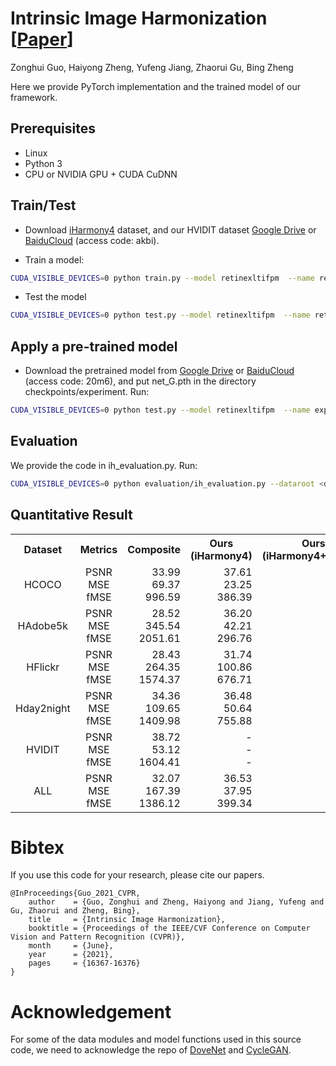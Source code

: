 <base target="_blank"/>


# Intrinsic Image Harmonization **[[Paper](https://openaccess.thecvf.com/content/CVPR2021/papers/Guo_Intrinsic_Image_Harmonization_CVPR_2021_paper.pdf)]**<br>
Zonghui Guo, Haiyong Zheng, Yufeng Jiang, Zhaorui Gu, Bing Zheng<br>


Here we provide PyTorch implementation and the trained model of our framework.

## Prerequisites

- Linux
- Python 3
- CPU or NVIDIA GPU + CUDA CuDNN

## Train/Test
- Download [iHarmony4](https://github.com/bcmi/Image-Harmonization-Dataset-iHarmony4) dataset, and our HVIDIT dataset [Google Drive](https://drive.google.com/file/d/1-pa_9BNgIkuR0j1gcCxh8GI3XSWZN0e7/view?usp=sharing) or [BaiduCloud](https://pan.baidu.com/s/1DR600XJFhm8lqfHZ6mOU_A) (access code: akbi).

- Train a model:
```bash
CUDA_VISIBLE_DEVICES=0 python train.py --model retinexltifpm  --name retinexltifpm_allihd  --dataset_root <dataset_dir> --dataset_name IHD --batch_size xx --init_port xxxx
```
- Test the model
```bash
CUDA_VISIBLE_DEVICES=0 python test.py --model retinexltifpm  --name retinexltifpm_allihd  --dataset_root <dataset_dir> --dataset_name IHD --batch_size xx --init_port xxxx
```

## Apply a pre-trained model
- Download the pretrained model from [Google Drive](https://drive.google.com/drive/folders/1JyAzPDJkvYpeP6IpoD1kMuKMTWnOIDFu?usp=sharing) or [BaiduCloud](https://pan.baidu.com/s/1xlVIBuTcfdPOsTRNQWTRsQ) (access code: 20m6), and put net_G.pth in the directory checkpoints/experiment. Run:
```bash
CUDA_VISIBLE_DEVICES=0 python test.py --model retinexltifpm  --name experiment  --dataset_root <dataset_dir> --dataset_name IHD --batch_size xx --init_port xxxx
```
## Evaluation
We provide the code in ih_evaluation.py. Run:
```bash
CUDA_VISIBLE_DEVICES=0 python evaluation/ih_evaluation.py --dataroot <dataset_dir> --result_root  results/experiment/test_latest/images/ --evaluation_type our --dataset_name ALL
```
## Quantitative Result

<table class="tg">
  <tr>
    <th class="tg-0pky" align="center">Dataset</th>
    <th class="tg-0pky" align="center">Metrics</th>
    <th class="tg-0pky" align="center">Composite</th>
    <th class="tg-0pky" align="center">Ours<br>(iHarmony4)</th>
    <th class="tg-0pky" align="center">Ours<br>(iHarmony4+HVIDIT)</th>
  </tr>
  <tr>
    <td class="tg-0pky" align="center">HCOCO</td>
    <td class="tg-0pky" align="center">
        PSNR</br>
        MSE</br>
        fMSE
    </td>
    <td class="tg-0pky" align="right">
        33.99</br>
        69.37</br>
        996.59
    </td>
    <td class="tg-0pky" align="right">
        37.61</br>
        23.25</br>
        386.39
    </td>
    <td class="tg-0pky" align="right">
        37.77</br>
        21.84</br>
        367.38
    </td>
  </tr>
  <tr>
    <td class="tg-0pky" align="center">HAdobe5k</td>
    <td class="tg-0pky" align="center">
        PSNR</br>
        MSE</br>
        fMSE
    </td>
    <td class="tg-0pky" align="right">
        28.52</br>
        345.54</br>
        2051.61
    </td>
    <td class="tg-0pky" align="right">
        36.20</br>
        42.21</br>
        296.76
    </td>
    <td class="tg-0pky" align="right">
        36.49</br>
        39.53</br>
        266.49
    </td>
  </tr>
  <tr>
    <td class="tg-0pky" align="center">HFlickr</td>
    <td class="tg-0pky" align="center">
        PSNR</br>
        MSE</br>
        fMSE
    </td>
    <td class="tg-0pky" align="right">
        28.43</br>
        264.35</br>
        1574.37
    </td>
    <td class="tg-0pky" align="right">
        31.74</br>
        100.86</br>
        676.71
    </td>
    <td class="tg-0pky" align="right">
        32.08</br>
        96.87</br>
        635.60
    </td>
  </tr>
  <tr>
    <td class="tg-0pky" align="center">Hday2night</td>
    <td class="tg-0pky" align="center">
        PSNR</br>
        MSE</br>
        fMSE
    </td>
    <td class="tg-0pky" align="right">
        34.36</br>
        109.65</br>
        1409.98
    </td>
    <td class="tg-0pky" align="right">
        36.48</br>
        50.64</br>
        755.88
    </td>
    <td class="tg-0pky" align="right">
        36.60</br>
        50.37</br>
        763.33
    </td>
  </tr>
  <tr>
    <td class="tg-0pky" align="center">HVIDIT</td>
    <td class="tg-0pky" align="center">
        PSNR</br>
        MSE</br>
        fMSE
    </td>
    <td class="tg-0pky" align="right">
        38.72</br>
        53.12</br>
        1604.41
    </td>
    <td class="tg-0pky" align="right">
        -</br>
        -</br>
        -
    </td>
    <td class="tg-0pky" align="right">
        41.83</br>
        22.49</br>
        691.06
    </td>
  </tr>
  <tr>
    <td class="tg-0pky" align="center">ALL</td>
    <td class="tg-0pky" align="center">
        PSNR</br>
        MSE</br>
        fMSE
    </td>
    <td class="tg-0pky" align="right">
        32.07</br>
        167.39</br>
        1386.12
    </td>
    <td class="tg-0pky" align="right">
        36.53</br>
        37.95</br>
        399.34
    </td>
    <td class="tg-0pky" align="right">
        36.96</br>
        35.33</br>
        388.50
    </td>
  </tr>

</table>


# Bibtex
If you use this code for your research, please cite our papers.


```
@InProceedings{Guo_2021_CVPR,
    author    = {Guo, Zonghui and Zheng, Haiyong and Jiang, Yufeng and Gu, Zhaorui and Zheng, Bing},
    title     = {Intrinsic Image Harmonization},
    booktitle = {Proceedings of the IEEE/CVF Conference on Computer Vision and Pattern Recognition (CVPR)},
    month     = {June},
    year      = {2021},
    pages     = {16367-16376}
}
```

# Acknowledgement
For some of the data modules and model functions used in this source code, we need to acknowledge the repo of [DoveNet](https://github.com/bcmi/Image-Harmonization-Dataset-iHarmony4/tree/master/DoveNet) and [CycleGAN](https://github.com/junyanz/pytorch-CycleGAN-and-pix2pix). 
